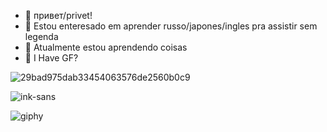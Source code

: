 - 👋 привет/privet!
- 👀 Estou enteresado em aprender russo/japones/ingles pra assistir sem legenda
- 🌱 Atualmente estou aprendendo coisas
- 💞️ I Have GF?

![29bad975dab33454063576de2560b0c9](https://github.com/opaalicya/opaalicya/assets/142051991/6e25bada-6de2-4e39-8554-22160557e1eb)


![ink-sans](https://github.com/opaalicya/opaalicya/assets/142051991/281ab90b-875f-4fb6-b347-be6ef49f513f)

![giphy](https://github.com/opaalicya/opaalicya/assets/142051991/136969ca-f702-4882-aecb-518da9aefdcf)


<!---
opaalicya/opaalicya is a ✨ special ✨ repository because its `README.md` (this file) appears on your GitHub profile.
You can click the Preview link to take a look at your changes.
--->
